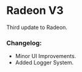 <h1>Radeon V3</h1>

<p>Third update to Radeon.</p>

<h3>Changelog:</h3>
<ul>
<li>Minor UI Improvements.</li>
<li>Added Logger System.</li>
</ul>
